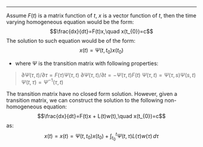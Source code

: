 -----
Assume $F(t)$ is a matrix function of $t$, $x$ is a vector function of $t$, then the time varying homogeneous equation would be the form: $$\frac{dx}{dt}=F(t)x,\quad x(t_{0})=c$$
The solution to such equation would be of the form: $$x(t) = \Psi (t,t_{0})x(t_{0})$$
- where $\Psi$ is the transition matrix with following properties:
> $\partial \Psi (\tau ,t) / \partial \tau =F(\tau) \Psi (\tau, t)$
> $\partial \Psi (\tau, t) / \partial t = - \Psi (\tau, t)F(t)$
> $\Psi (\tau,t)=\Psi(\tau,s)\Psi(s,t)$
> $\Psi(t, \tau)=\Psi^{-1}(\tau,t)$

The transition matrix have no closed form solution. However, given a transition matrix, we can construct the solution to the following non-homogeneous equation: $$\frac{dx}{dt}=F(t)x + L(t)w(t),\quad x(t_{0})=c$$
as: $$x(t) = x(t) = \Psi (t,t_{0})x(t_{0}) + \int _{t_{0}} ^t  \Psi (t,\tau)L(\tau)w(\tau)\, d\tau $$
